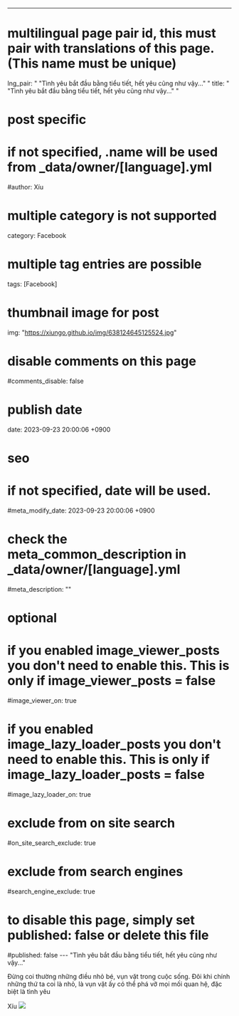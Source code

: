 ---
  # multilingual page pair id, this must pair with translations of this page. (This name must be unique)
  lng_pair: " "Tình yêu bắt đầu bằng tiểu tiết, hết yêu cũng như vậy..." "
  title: " "Tình yêu bắt đầu bằng tiểu tiết, hết yêu cũng như vậy..." "
  # post specific
  # if not specified, .name will be used from _data/owner/[language].yml
  #author: Xíu
  # multiple category is not supported
  category: Facebook
  # multiple tag entries are possible
  tags: [Facebook]
  # thumbnail image for post
  img: "https://xiungo.github.io/img/638124645125524.jpg"
  # disable comments on this page
  #comments_disable: false
  # publish date
  date: 2023-09-23 20:00:06 +0900
  # seo
  # if not specified, date will be used.
  #meta_modify_date: 2023-09-23 20:00:06 +0900
  # check the meta_common_description in _data/owner/[language].yml
  #meta_description: ""
  # optional
  # if you enabled image_viewer_posts you don't need to enable this. This is only if image_viewer_posts = false
  #image_viewer_on: true
  # if you enabled image_lazy_loader_posts you don't need to enable this. This is only if image_lazy_loader_posts = false
  #image_lazy_loader_on: true
  # exclude from on site search
  #on_site_search_exclude: true
  # exclude from search engines
  #search_engine_exclude: true
  # to disable this page, simply set published: false or delete this file
  #published: false
    ---
    "Tình yêu bắt đầu bằng tiểu tiết, hết yêu cũng như vậy..."

Đừng coi thường những điều nhỏ bé, vụn vặt trong cuộc sống. Đôi khi chính những thứ ta coi là nhỏ, là vụn vặt ấy có thể phá vỡ mọi mối quan hệ, đặc biệt là tình yêu



Xíu
    <!-- outline-end -->
    <img src= "https://xiungo.github.io/img/638124645125524.jpg">
